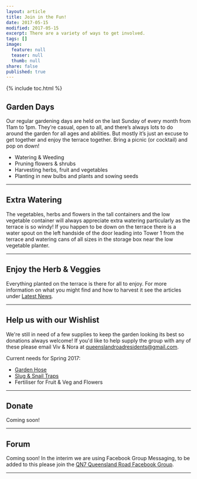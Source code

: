 ```yaml
---
layout: article
title: Join in the Fun!
date: 2017-05-15
modified: 2017-05-15
excerpt: There are a variety of ways to get involved.
tags: []
image:
  feature: null
  teaser: null
  thumb: null
share: false
published: true
---
```


{% include toc.html %}

## Garden Days

Our regular gardening days are held on the last Sunday of every month from 11am to 1pm. They’re casual, open to all, and there’s always lots to do around the garden for all ages and abilities. But mostly it’s just an excuse to get together and enjoy the terrace together. Bring a picnic (or cocktail) and pop on down!
 
+ Watering & Weeding
+ Pruning flowers & shrubs
+ Harvesting herbs, fruit and vegetables
+ Planting in new bulbs and plants and sowing seeds

---

## Extra Watering

The vegetables, herbs and flowers in the tall containers and the low vegetable container will always appreciate extra watering particularly as the terrace is so windy! If you happen to be down on the terrace there is a water spout on the left handside of the door leading into Tower 1 from the terrace and watering cans of all sizes in the storage box near the low vegetable planter. 

---

## Enjoy the Herb & Veggies

Everything planted on the terrace is there for all to enjoy. For more information on what you might find and how to harvest it see the articles under [Latest News](https://qn7gardening.github.io/articles/). 

---

## Help us with our Wishlist

We're still in need of a few supplies to keep the garden looking its best so donations always welcome! If you'd like to help supply the group with any of these please email Viv & Nora at <queenslandroadresidents@gmail.com>.  

Current needs for Spring 2017:

+ [Garden Hose](http://www.waterirrigation.co.uk/lay-flat-garden-hose-with-7-function-spray-gun-50ft.html) 
+ [Slug & Snail Traps](http://www.ebay.co.uk/itm/like/192142538951)
+ Fertiliser for Fruit & Veg and Flowers

---

## Donate

Coming soon!

---

## Forum

Coming soon! In the interim we are using Facebook Group Messaging, to be added to this please join the [QN7 Queensland Road Facebook Group]( https://www.facebook.com/groups/QN71QueenslandRoad/).  

---
